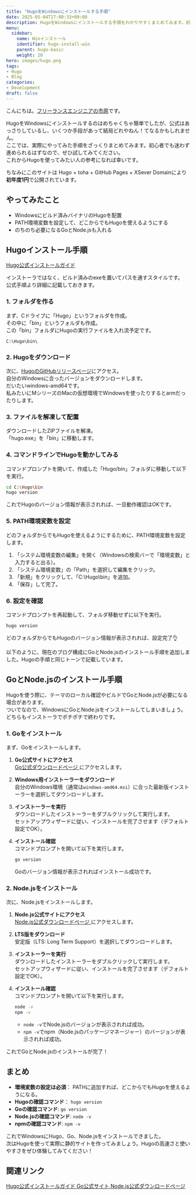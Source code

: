 ```yaml
---
title: "HugoをWindowsにインストールする手順"
date: 2025-05-04T17:00:33+09:00
description: HugoをWindowsにインストールする手順をわかりやすくまとめてみます。初心者でも迷わず進められるはずなので、ぜひ試してみてください。
menu:
  sidebar:
    name: Winインストール
    identifier: hugo-install-win
    parent: hugo-basic
    weight: 20
hero: images/hugo.png
tags:
- Hugo
- Blog
categories:
- Development
draft: false
---
```



こんにちは。[フリーランスエンジニアの市原<i class="fas fa-link"></i>](/#about)です。  

HugoをWindowsにインストールするのはめちゃくちゃ簡単でしたが、公式はあっさりしているし、いくつか手段があって結局どれやねん！てなるかもしれません。  
ここでは、実際にやってみた手順をざっくりまとめてみます。初心者でも迷わず進められるはずなので、ぜひ試してみてください。  
これからHugoを使ってみたい人の参考になれば幸いです。

ちなみにこのサイトは Hugo + toha + GitHub Pages + XSever Domainにより**初年度1円**で公開されています。

## やってみたこと

- Windowsにビルド済みバイナリのHugoを配置
- PATH環境変数を設定して、どこからでもHugoを使えるようにする
- のちのち必要になるGoとNode.jsも入れる

## Hugoインストール手順

[Hugo公式インストールガイド <i class="fa-solid fa-arrow-up-right-from-square"></i>](https://gohugo.io/installation/windows/)

インストーラではなく、ビルド済みのexeを置いてパスを通すスタイルです。  
公式手順より詳細に記載しておきます。

### 1. フォルダを作る

まず、Cドライブに「Hugo」というフォルダを作成。  
その中に「bin」というフォルダも作成。  
この「bin」フォルダにHugoの実行ファイルを入れ流予定です。

`C:\Hugo\bin\`

### 2. Hugoをダウンロード

次に、[HugoのGitHubリリースページ](https://github.com/gohugoio/hugo/releases)にアクセス。  
自分のWindowsに合ったバージョンをダウンロードします。  
だいたいwindows-amd64です。  
私みたいにMシリーズのMacの仮想環境でWindowsを使ったりするとarmだったりします。

### 3. ファイルを解凍して配置

ダウンロードしたZIPファイルを解凍。  
「hugo.exe」を「bin」に移動します。

### 4. コマンドラインでHugoを動かしてみる

コマンドプロンプトを開いて、作成した「Hugo/bin」フォルダに移動して以下を実行。

```bash
cd C:\Hugo\bin
hugo version
```

これでHugoのバージョン情報が表示されれば、一旦動作確認はOKです。

### 5. PATH環境変数を設定

どのフォルダからでもHugoを使えるようにするために、PATH環境変数を設定します。

1. 「システム環境変数の編集」を開く（Windowsの検索バーで「環境変数」と入力すると出る）。
2. 「システム環境変数」の「Path」を選択して編集をクリック。
3. 「新規」をクリックして、「C:\Hugo\bin」を追加。
4. 「保存」して完了。

### 6. 設定を確認

コマンドプロンプトを再起動して、フォルダ移動せずに以下を実行。

```bash
hugo version
```

どのフォルダからでもHugoのバージョン情報が表示されれば、設定完了👌

以下のように、現在のブログ構成にGoとNode.jsのインストール手順を追加しました。Hugoの手順と同じトーンで記載しています。

## GoとNode.jsのインストール手順

Hugoを使う際に、テーマのローカル確認やビルドでGoとNode.jsが必要になる場合があります。  
ついでなので、WindowsにGoとNode.jsをインストールしてしまいましょう。どちらもインストーラでポチポチで終わりです。

### 1. Goをインストール

まず、Goをインストールします。

1. **Go公式サイトにアクセス**  
   [Go公式ダウンロードページ  <i class="fa-solid fa-arrow-up-right-from-square"></i>](https://go.dev/dl/)にアクセスします。

2. **Windows用インストーラーをダウンロード**  
   自分のWindows環境（通常は`windows-amd64.msi`）に合った最新版インストーラーを選択してダウンロードします。

3. **インストーラーを実行**  
   ダウンロードしたインストーラーをダブルクリックして実行します。  
   セットアップウィザードに従い、インストールを完了させます（デフォルト設定でOK）。

4. **インストール確認**  
   コマンドプロンプトを開いて以下を実行します。

   ```bash
   go version
   ```

   Goのバージョン情報が表示されればインストール成功です。

### 2. Node.jsをインストール

次に、Node.jsをインストールします。

1. **Node.js公式サイトにアクセス**  
   [Node.js公式ダウンロードページ  <i class="fa-solid fa-arrow-up-right-from-square"></i>](https://nodejs.org/)にアクセスします。

2. **LTS版をダウンロード**  
   安定版（LTS: Long Term Support）を選択してダウンロードします。

3. **インストーラーを実行**  
   ダウンロードしたインストーラーをダブルクリックして実行します。  
   セットアップウィザードに従い、インストールを完了させます（デフォルト設定でOK）。

4. **インストール確認**  
   コマンドプロンプトを開いて以下を実行します。

   ```bash
   node -v
   npm -v
   ```

   - `node -v`でNode.jsのバージョンが表示されれば成功。
   - `npm -v`でnpm（Node.jsのパッケージマネージャー）のバージョンが表示されれば成功。

これでGoとNode.jsのインストールが完了！  

## まとめ

- **環境変数の設定は必須**： PATHに追加すれば、どこからでもHugoを使えるようになる。
- **Hugoの確認コマンド**： `hugo version`
- **Goの確認コマンド**: `go version`
- **Node.jsの確認コマンド**: `node -v`
- **npmの確認コマンド**: `npm -v`

これでWindowsにHugo、Go、Node.jsをインストールできました。  
次はHugoを使って実際に静的サイトを作ってみましょう。Hugoの高速さと使いやすさをぜひ体験してみてください！

## 関連リンク

[Hugo公式インストールガイド <i class="fa-solid fa-arrow-up-right-from-square"></i>](https://gohugo.io/installation/windows/)
[Go公式サイト <i class="fa-solid fa-arrow-up-right-from-square"></i>](https://go.dev)
[Node.js公式ダウンロードページ  <i class="fa-solid fa-arrow-up-right-from-square"></i>](https://nodejs.org/)
